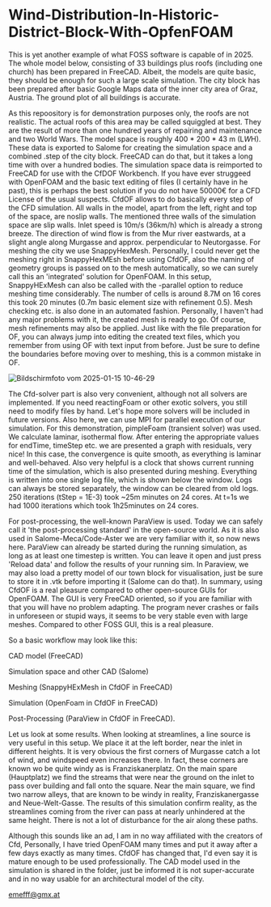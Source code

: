 # Wind-Distribution-In-Historic-District-Block-With-OpfenFOAM

This is yet another example of what FOSS software is capable of in 2025. The whole model below, consisting of 33 buildings plus roofs (including one church) has been prepared in FreeCAD. 
Albeit, the models are quite basic, they should be enough for such a large scale simulation. The city block has been prepared after basic Google Maps data of the inner city area of Graz, Austria. The ground plot of all buildings is accurate.

As this repoository is for demonstration purposes only, the roofs are not realistic. The actual roofs of this area may be called squiggled at best. They are the result of more than one hundred years of repairing and maintenance and two World Wars. 
The model space is roughly 400 * 200 * 43 m (L*W*H). These data is exported to Salome for creating the simulation space and a combined .step of the city block. FreeCAD can do that, but it takes a long time with over a hundred bodies.
The simulation space data is reimported to FreeCAD for use with the CfDOF Workbench. If you have ever struggeed with OpenFOAM and the basic text editing of files (I certainly have in he past), this is perhaps the best solution if you do not have 50000€ for a CFD License of the usual suspects. 
CfdOF allows to do basically every step of the CFD simulation. All walls in the model, apart from the left, right and top of the space, are noslip walls. The mentioned three walls of the simulation space are slip walls. Inlet speed is 10m/s (36km/h) which is already a strong breeze. The direction of wind flow is from the Mur river eastwards, at a slight angle along Murgasse and approx. perpendicular to Neutorgasse. 
For meshing the city we use SnappyHexMesh. Personally, I could never get the meshing right in SnappyHexMEsh before using CfdOF, also the naming of geometry groups is passed on to the mesh automatically, so we can surely call this an 'integrated' solution for OpenFOAM. In this setup, SnappyHExMesh can also be called with the -parallel option to reduce meshing time considerably. The number of cells is around 8.7M on 16 cores this took 20 minutes (0.7m basic element size with refinement 0.5). Mesh checking etc. is also done in an automated fashion. Personally, I haven't had any major problems with it, the created mesh is ready to go. Of course, mesh refinements may also be applied. Just like with the file preparation for OF, you can always jump into editing the created text files, which you remember from using OF with text input from before. Just be sure to define the boundaries before moving over to meshing, this is a common mistake in OF. 

![Bildschirmfoto vom 2025-01-15 10-46-29](https://github.com/user-attachments/assets/ebce6b8f-2bf7-4604-bcd7-f9dd7867ecd7)

The Cfd-solver part is also very convenient, although not all solvers are implemented. If you need reactingFoam or other exotic solvers, you still need to modify files by hand. Let's hope more solvers will be included in future versions. Also here, we can use MPI for parallel execution of our simulation. For this demonstration, pimpleFoam (transient solver) was used. We calculate laminar, isothermal flow. After entering the appropriate values for endTime, timeStep etc. we are presented  a graph with residuals, very nice! In this case, the convergence is quite smooth, as everything is laminar and well-behaved. Also very helpful is a clock that shows current running time of the simulation, which is also presented during meshing. Everything is written into one single log file, which is shown below the window. Logs can always be stored separately, the window can be cleared from old logs. 250 iterations (tStep = 1E-3) took ~25m minutes on 24 cores. At t=1s we had 1000 iterations which took 1h25minutes on 24 cores.



For post-processing, the well-known ParaView is used. Today we can safely call it 'the post-processing standard' in the open-source world. As it is also used in Salome-Meca/Code-Aster we are very familiar with it, so now news here. ParaView can already be started during the running simulation, as long as at least one timestep is written. You can leave it open and just press 'Reload data' and follow the results of your running sim. In Paraview, we may also load a pretty model of our town block for visualisation, just be sure to store it in .vtk before importing it (Salome can do that). 
In summary, using CfdOF is a real pleasure compared to other open-source GUIs for OpenFOAM. The GUI is very FreeCAD oriented, so if you are familiar with that you will have no problem adapting. The program never crashes or fails in unforeseen or stupid ways, it seems to be very stable even with large meshes. Compared to other FOSS GUI, this is a real pleasure. 


So a basic workflow may look like this:

CAD model (FreeCAD)

Simulation space and other CAD (Salome)

Meshing (SnappyHExMesh in CfdOF in FreeCAD)

Simulation (OpenFoam in CfdOF in FreeCAD)

Post-Processing (ParaView in CfdOF in FreeCAD).


Let us look at some results. When looking at streamlines, a line source is very useful in this setup. We place it at the left border, near the inlet in different heights. It is very obvious the first corners of Murgasse catch a lot of wind, and windspeed even increases there. In fact, these corners are known wo be quite windy as is Franziskanerplatz. On the main spare (Hauptplatz) we find the streams that were near the ground on the inlet to pass over building and fall onto the square. Near the main square, we find two narrow alleys, that are known to be windy in reality, Franziskanergasse and Neue-Welt-Gasse. The results of this simulation confirm reality, as the streamlines coming from the river can pass at nearly unhindered at the same height. There is not a lot of disturbance for the air along these paths. 


Although this sounds like an ad, I am in no way affiliated with the creators of Cfd, Personally, I have tried OpenFOAM many times and put it away after a few days exactly as many times. CfdOF has changed that, I'd even say it is mature enough to be used professionally. The CAD model used in the simulation is shared in the folder, just be informed it is not super-accurate and in no way usable for an architectural model of the city. 


emefff@gmx.at

